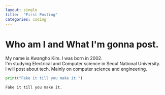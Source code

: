 ```yaml
---
layout: single
title:  "First Posting"
categories: coding
---
```


# Who am I and What I'm gonna post.
My name is Kwangho Kim. I was born in 2002.  
I'm studying Electrical and Computer science in Seoul National University.  
I will post about tech. Mainly on computer science and engineering.  

```python  
print("Fake it till you make it.")  
```
```plaintext
Fake it till you make it.
```
